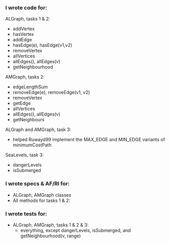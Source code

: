 ### I wrote code for:
ALGraph, tasks 1 & 2:
- addVertex
- hasVertex
- addEdge
- hasEdge(e), hasEdge(v1,v2)
- removeVertex
- allVertices
- allEdges(), allEdges(v)
- getNeighbourhood

AMGraph, tasks 2:
- edgeLengthSum
- removeEdge(e), removeEdge(v1, v2)
- removeVertex
- getEdge
- allVertices
- allEdges(), allEdges(v)
- getNeighbours

ALGraph and AMGraph, task 3:
- helped Ruwayd99 implement the MAX_EDGE and MIN_EDGE variants of minimumCostPath

SeaLevels, task 3:
- dangerLevels
- isSubmerged

### I wrote specs & AF/RI for:
- ALGraph, AMGraph classes
- All methods for tasks 1 & 2:

### I wrote tests for:
- ALGraph, AMGraph, tasks 1 & 2 & 3:
  - everything, except dangerLevels, isSubmerged, and getNeighbourhood(v, range)